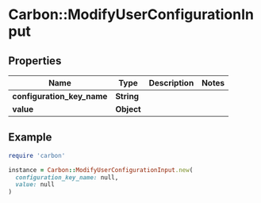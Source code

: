 # Carbon::ModifyUserConfigurationInput

## Properties

| Name | Type | Description | Notes |
| ---- | ---- | ----------- | ----- |
| **configuration_key_name** | **String** |  |  |
| **value** | **Object** |  |  |

## Example

```ruby
require 'carbon'

instance = Carbon::ModifyUserConfigurationInput.new(
  configuration_key_name: null,
  value: null
)
```

